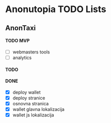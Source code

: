 # Anonutopia TODO Lists

## AnonTaxi

#### TODO MVP

- [ ] webmasters tools
- [ ] analytics

#### TODO

#### DONE

- [x] deploy wallet
- [x] deploy stranice
- [x] osnovna stranica
- [x] wallet glavna lokalizacija
- [x] wallet js lokalizacija
